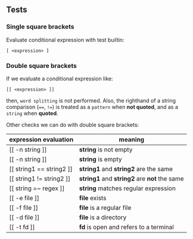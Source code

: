 ## Tests

### Single square brackets
Evaluate conditional expression with test builtin: 

```
[ <expression> ]
```

### Double square brackets

If we evaluate a conditional expression like:

```
[[ <expression> ]]
```

then, `word splitting` is not performed. Also, the righthand of a string comparison (`==`, `!=`) is treated as a `pattern` when **not quoted**, and as a `string` when **quoted**.

Other checks we can do with double square brackets:

| expression evaluation | meaning |
|-----------------------|---------|
| [[ -n string ]] | **string** is not empty |
| [[ -n string ]] | **string** is empty |
| [[ string1 == string2 ]] | **string1** and **string2** are the same |
| [[ string1 != string2 ]] | **string1** and **string2** are **not** the same |
| [[ string =~ regex ]] | **string** matches regular expression |
| [[ -e file ]] | **file** exists |
| [[ -f file ]] | **file** is a regular file |
| [[ -d file ]] | **file** is a directory |
| [[ -t fd ]] | **fd** is open and refers to a terminal |

